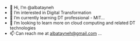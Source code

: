 - 👋 Hi, I’m @albatayneh
- 👀 I’m interested in Digital Transformation
- 🌱 I’m currently learning DT professional - MIT...
- 💞️ I’m looking to learn more on cloud computing and related DT technologies
- 📫 Can reach me at albatayneh@gmail.com ...

<!---
albatayneh/albatayneh is a ✨ special ✨ repository because its `README.md` (this file) appears on your GitHub profile.
You can click the Preview link to take a look at your changes.
--->
